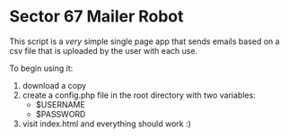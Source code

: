 Sector 67 Mailer Robot
======================

This script is a _very_ simple single page app that sends emails based on a csv file that is uploaded by the user with each use.


To begin using it:

<ol>
 <li>download a copy</li>
 <li>create a config.php file in the root directory with two variables:
    <ul>
      <li>$USERNAME</li>
      <li>$PASSWORD</li>
    </ul>
  </li>
  <li>visit index.html and everything should work :)</li>
</ol>